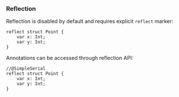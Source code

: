 ### Reflection
Reflection is disabled by default and requires explicit `reflect` marker:
```sric
reflect struct Point {
    var x: Int;
    var y: Int;
}
```
Annotations can be accessed through reflection API:

```sric
//@SimpleSerial
reflect struct Point {
    var x: Int;
    var y: Int;
}
```